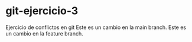 # git-ejercicio-3
Ejercicio de conflictos en git
Este es un cambio en la main branch.
Este es un cambio en la feature branch.
